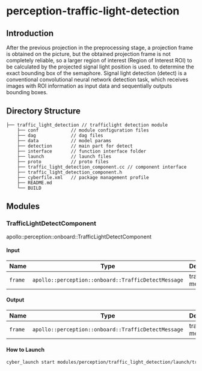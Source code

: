 # perception-traffic-light-detection

## Introduction

After the previous projection in the preprocessing stage, a projection frame is obtained on the picture, but the
obtained projection frame is not completely reliable, so a larger region of interest (Region of Interest ROI) to be
calculated by the projected signal light position is used. to determine the exact bounding box of the semaphore. Signal
light detection (detect) is a conventional convolutional neural network detection task, which receives images with ROI
information as input data and sequentially outputs bounding boxes.

## Directory Structure

```
├── traffic_light_detection // trafficlight detection module
    ├── conf            // module configuration files
    ├── dag             // dag files
    ├── data            // model params
    ├── detection       // main part for detect
    ├── interface       // function interface folder
    ├── launch          // launch files
    ├── proto           // proto files
    ├── traffic_light_detection_component.cc // component interface
    ├── traffic_light_detection_component.h
    ├── cyberfile.xml   // package management profile
    ├── README.md
    └── BUILD
```

## Modules

### TrafficLightDetectComponent

apollo::perception::onboard::TrafficLightDetectComponent

#### Input

| Name    | Type                                                | Description          |
| ------- | --------------------------------------------------- | -------------------- |
| `frame` | `apollo::perception::onboard::TrafficDetectMessage` | trafficlight message |

#### Output

| Name    | Type                                                | Description          |
| ------- | --------------------------------------------------- | -------------------- |
| `frame` | `apollo::perception::onboard::TrafficDetectMessage` | trafficlight message |

#### How to Launch

```bash
cyber_launch start modules/perception/traffic_light_detection/launch/traffic_light_detection.launch
```
